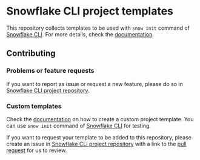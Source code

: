 # Snowflake CLI project templates

This repository collects templates to be used with `snow init` command of
[Snowflake CLI](https://github.com/snowflakedb/snowflake-cli).
For more details, check the [documentation](https://docs.snowflake.com/developer-guide/snowflake-cli-v2/index).

## Contributing

### Problems or feature requests
If you want to report as issue or request a new feature, please do so in
[Snowflake CLI project repository](https://github.com/snowflakedb/snowflake-cli/issues).

### Custom templates
Check the [documentation](https://docs.snowflake.com/developer-guide/snowflake-cli-v2/index) on how to create
a custom project template. You can use `snow init` command of [Snowflake CLI](https://github.com/snowflakedb/snowflake-cli)
for testing.

If you want to request your template to be added to this repository,
please create an issue in [Snowflake CLI project repository](https://github.com/snowflakedb/snowflake-cli/issues)
with a link to the [pull request](https://github.com/snowflakedb/snowflake-cli-templates/pulls) for us to review.
